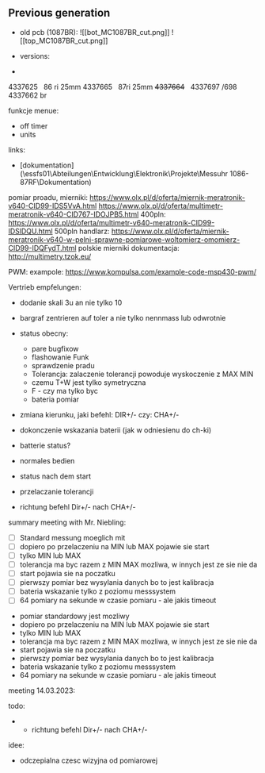 ## Previous generation
- old pcb (1087BR): ![[bot_MC1087BR_cut.png]]
![[top_MC1087BR_cut.png]]

- versions:
- 
4337625   86 ri 25mm
4337665   87ri 25mm
~~4337664~~   4337697 /698
4337662 br

funkcje menue:
- off timer
- units


links:
- [dokumentation](\\essfs01\Abteilungen\Entwicklung\Elektronik\Projekte\Messuhr 1086-87RF\Dokumentation)


pomiar proadu, mierniki:
https://www.olx.pl/d/oferta/miernik-meratronik-v640-CID99-IDS5VvA.html
https://www.olx.pl/d/oferta/multimetr-meratronik-v640-CID767-IDOJPB5.html
400pln:
https://www.olx.pl/d/oferta/multimetr-v640-meratronik-CID99-IDSlDQU.html
500pln handlarz:
https://www.olx.pl/d/oferta/miernik-meratronik-v640-w-pelni-sprawne-pomiarowe-woltomierz-omomierz-CID99-IDQFydT.html
polskie mierniki dokumentacja:
http://multimetry.tzok.eu/



PWM:
exampole: https://www.kompulsa.com/example-code-msp430-pwm/




Vertrieb empfelungen:
- dodanie skali 3u an nie tylko 10
- bargraf zentrieren auf toler a nie tylko nennmass lub odwrotnie





- status obecny:
	- pare bugfixow
	- flashowanie Funk
	- sprawdzenie pradu
	- Tolerancja: zalaczenie tolerancji powoduje wyskoczenie z MAX MIN
	- czemu T+W jest tylko symetryczna
	- F - czy ma tylko byc 
	- bateria pomiar
- zmiana kierunku, jaki befehl: DIR+/- czy: CHA+/-
- dokonczenie wskazania baterii (jak w odniesienu do ch-ki)


- batterie status?
- normales bedien
- status nach dem start
- przelaczanie tolerancji
- richtung befehl Dir+/- nach CHA+/-

summary meeting with Mr. Niebling:
- [ ] Standard messung moeglich mit
- [ ] dopiero po przelaczeniu na MIN lub MAX pojawie sie start
- [ ] tylko MIN lub MAX
- [ ] tolerancja ma byc razem z MIN MAX mozliwa, w innych jest ze sie nie da
- [ ] start pojawia sie na poczatku
- [ ] pierwszy pomiar bez wysylania danych bo to jest kalibracja
- [ ] bateria wskazanie tylko z poziomu messsystem
- [ ] 64 pomiary na sekunde w czasie pomiaru - ale jakis timeout

- pomiar standardowy jest mozliwy
- dopiero po przelaczeniu na MIN lub MAX pojawie sie start
- tylko MIN lub MAX
- tolerancja ma byc razem z MIN MAX mozliwa, w innych jest ze sie nie da
- start pojawia sie na poczatku
- pierwszy pomiar bez wysylania danych bo to jest kalibracja
- bateria wskazanie tylko z poziomu messsystem
- 64 pomiary na sekunde w czasie pomiaru - ale jakis timeout




meeting 14.03.2023:

todo:
- - richtung befehl Dir+/- nach CHA+/-


idee:
- odczepialna czesc wizyjna od pomiarowej

